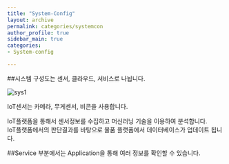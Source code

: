 ```yaml
---
title: "System-Config"
layout: archive
permalink: categories/systemcon
author_profile: true
sidebar_main: true
categories:
- System-config

---
```


##시스템 구성도는 센서, 클라우드, 서비스로 나뉩니다.  

![sys1](~@source/.vuepress/public/image/sys1.png)

IoT센서는 카메라, 무게센서, 비콘을 사용합니다.  

IoT플랫폼을 통해서 센서정보를 수집하고 머신러닝 기술을 이용하여 분석합니다.  
IoT플랫폼에서의 판단결과를 바탕으로 물품 플랫폼에서 데이터베이스가 업데이트 됩니다.  

##Service 부분에서는 Application을 통해 여러 정보를 확인할 수 있습니다.


